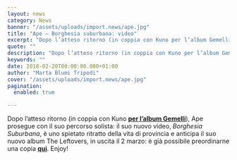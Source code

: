 ```yaml
---
layout: news
category: News
banner: "/assets/uploads/import.news/ape.jpg"
title: "Ape – Borghesia suburbana: video"
excerpt: "Dopo l’atteso ritorno (in coppia con Kuno per l’album Gemelli), Ape prosegue con il suo percorso solista: il suo nuovo video, Borghesia Suburbana, è uno spietato ritratto della vita di provincia e anticipa il suo nuovo album The Leftovers, in uscita il 2 marzo: è già possibile preordinarne una copia qui. Enjoy!"
quote: ""
description: "Dopo l’atteso ritorno (in coppia con Kuno per l’album Gemelli), Ape prosegue con il suo percorso solista: il suo nuovo video, Borghesia Suburbana, è uno spietato ritratto della vita di provincia e anticipa il suo nuovo album The Leftovers, in uscita il 2 marzo: è già possibile preordinarne una copia qui. Enjoy!"
keywords: ""
date: 2018-02-20T00:00:00.000+01:00
author: "Marta Blumi Tripodi"
cover: "/assets/uploads/import.news/ape.jpg"
pagination:
  enabled: true

---
```


Dopo l’atteso ritorno (in coppia con Kuno [**per l’album Gemelli**](https://hotmc.com/ape-asher-kuno-lintervista/)), Ape prosegue con il suo percorso solista: il suo nuovo video, _Borghesia Suburbana_, è uno spietato ritratto della vita di provincia e anticipa il suo nuovo album The Leftovers, in uscita il 2 marzo: è già possibile preordinarne una copia [**qui**](http://www.kunetti.it/shop). Enjoy!
